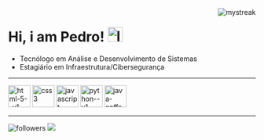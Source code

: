 <div>
<img align="right" src="https://github-readme-streak-stats.herokuapp.com/?user=PedroEwen&theme=Tokyonight" alt="mystreak"/>
</div>
  
# Hi, i am Pedro! <img width="30" height="30" src="https://img.icons8.com/color/48/linux--v1.png" alt="linux--v1"/>
- Tecnólogo em Análise e Desenvolvimento de Sistemas
- Estagiário em Infraestrutura/Cibersegurança
<hr>

 
<div style= "display: inline_block"> 
<img width="45" height="45" src="https://img.icons8.com/color/48/html-5--v1.png" alt="html-5--v1"/>
<img width="45" height="45" src="https://img.icons8.com/color/48/css3.png" alt="css3"/>
<img width="45" height="45" src="https://img.icons8.com/fluency/48/javascript.png" alt="javascript"/>
<img width="45" height="45" src="https://img.icons8.com/color/48/python--v1.png" alt="python--v1"/>
<img width="45" height="45" src="https://img.icons8.com/color/48/java-coffee-cup-logo--v1.png" alt="java-coffee-cup-logo--v1"/>
</div>
<hr>

<img alt="followers" title="Follow me on Github" src="https://img.shields.io/github/followers/PedroEwen?color=236ad3&style=for-the-badge&logo=github&label=Follow"/> <img src="https://img.shields.io/badge/Kali_Linux-236ad3?style=for-the-badge&logo=kali-linux&logoColor=white"/>
